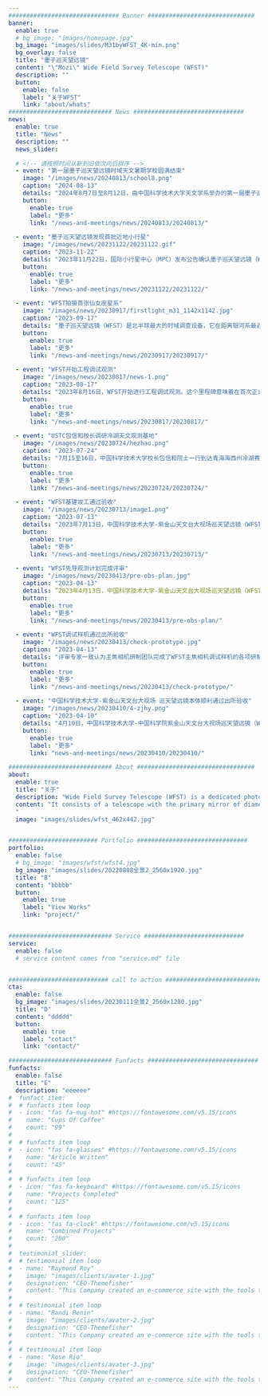 ```yaml
---
############################### Banner ##############################
banner:
  enable: true
  # bg_image: "images/homepage.jpg"
  bg_image: "images/slides/M31byWFST_4K-min.png"
  bg_overlay: false
  title: "墨子巡天望远镜"
  content: "\"Mozi\" Wide Field Survey Telescope (WFST)"
  description: ""
  button:
    enable: false
    label: "关于WFST"
    link: "about/whats"
############################# News ###############################
news:
  enable: true
  title: "News"
  description: ""
  news_slider:

  # <!-- 请按照时间从新到旧依次向后排序 -->
  - event: "第一届墨子巡天望远镜时域天文暑期学校圆满结束"
    image: "/images/news/20240813/school8.png"
    caption: "2024-08-13"
    details: "2024年8月7日至8月12日，由中国科学技术大学天文学系举办的第一届墨子巡天望远镜时域天文暑期学校在安徽省潜山市顺利开班并圆满结束。"
    button:
      enable: true
      label: "更多"
      link: "/news-and-meetings/news/20240813/20240813/"

  - event: "墨子巡天望远镜发现首批近地小行星"
    image: "/images/news/20231122/20231122.gif"
    caption: "2023-11-22"
    details: "2023年11月22日，国际小行星中心（MPC）发布公告确认墨子巡天望远镜（WFST）新发现两颗近地小行星——2023 WX1和2023 WB2，这是墨子巡天望远镜发现的首批近地小行星。"
    button:
      enable: true
      label: "更多"
      link: "/news-and-meetings/news/20231122/20231122/"

  - event: "WFST拍摄首张仙女座星系"
    image: "/images/news/20230917/firstlight_m31_1142x1142.jpg"
    caption: "2023-09-17"
    details: "墨子巡天望远镜（WFST）是北半球最大的时域调查设备，它在距离银河系最近的大型螺旋星系——仙女座星系（也被称为M31）上拍摄了首光图。这张图片展示了仙女座星系的全景视图，呈现出星系及其周围天体明亮和微弱星光的分布情况，揭示了星系内部的动态过程以及星系之间的相互作用。"
    button:
      enable: true
      label: "更多"
      link: "/news-and-meetings/news/20230917/20230917/"

  - event: "WFST开始工程调试观测"
    image: "/images/news/20230817/news-1.png"
    caption: "2023-08-17"
    details: "2023年8月16日，WFST开始进行工程调试观测。这个里程碑意味着在首次正式观测之前，望远镜经历了一系列严格的测试和校准，以确保在观测任务中能够顺利地运行。"
    button:
      enable: true
      label: "更多"
      link: "/news-and-meetings/news/20230817/20230817/"

  - event: "USTC包信和校长调研冷湖天文观测基地"
    image: "/images/news/20230724/hezhao.png"
    caption: "2023-07-24"
    details: "7月15至16日，中国科学技术大学校长包信和院士一行到达青海海西州冷湖赛什腾山天文观测基地进行考察调研。海西州人大常委会党组书记、主任才让太，冷湖科技创新产业园区管委会党组副书记、常务副主任田才让等陪同考察调研，科研部、物理学院等相关负责同志参加调研活动。"
    button:
      enable: true
      label: "更多"
      link: "/news-and-meetings/news/20230724/20230724/"

  - event: "WFST基建竣工通过验收"
    image: "/images/news/20230713/image1.png"
    caption: "2023-07-13"
    details: "2023年7月13日，中国科学技术大学-紫金山天文台大视场巡天望远镜（WFST）配套基础设施项目验收会在冷湖召开。参加会议的有来自冷湖科技创新产业园区管理委员会，青海同泰建筑工程有限公司，中国科学技术大学，中国科学院紫金山天文台、云南天文台、南京天文光学技术研究所，国投工程检验检测有限公司，青海东亚工程建设管理咨询有限公司，以及茫崖市建设和交通运输质检站的有关专家。专家们首先前往赛什腾山台址现场，圆顶制作安装项目检测组专家依据《2.5米口径大视场巡天望远镜17.1米随动圆顶检测大纲》对圆顶相关可测试性能参数逐一进行现场检测并记录。同时，基建项目验收组专家对大视场巡天望远镜配套观测楼等相关建设内容进了考察和检验。"
    button:
      enable: true
      label: "更多"
      link: "/news-and-meetings/news/20230713/20230713/"

  - event: "WFST先导观测计划完成评审"
    image: "/images/news/20230413/pre-obs-plan.jpg"
    caption: "2023-04-13"
    details: ”2023年4月13日，中国科学技术大学-紫金山天文台大视场巡天望远镜（WFST）先导观测计划评审会在中国科学技术大学召开，会议以线上线下相结合的方式进行。中国科学技术大学-紫金山天文台大视场巡天望远镜科学委员会专家参加了此次评审。王挺贵教授代表WFST科学工作组作了《WFST先导观测计划》的报告。科学委员会听取了上述报告，开展质询，认为WFST科学工作组提出的科学测试项目、多科学时域先导巡天和机遇观测计划，可以全面测试WFST的性能，为开展正式巡天开展奠定基础，并有望取得先期科学成果。经讨论，科学委员会通过WFST科学工作组制定的先导观测计划评审，并对后续实施提出了指导性的意见和建议。“
    button:
      enable: true
      label: "更多"
      link: "/news-and-meetings/news/20230413/pre-obs-plan/"

  - event: "WFST调试样机通过出所验收"
    image: "/images/news/20230413/check-prototype.jpg"
    caption: "2023-04-13"
    details: "评审专家一致认为主焦相机研制团队完成了WFST主焦相机调试样机的各项研制任务，并在中国科学院光电技术研究所配合望远镜本体完成了所内各项调试任务，满足去台站现场调试的要求，具备出所条件。评审专家组同意大视场巡天望远镜调试样机通过出所验收。"
    button:
      enable: true
      label: "更多"
      link: "/news-and-meetings/news/20230413/check-prototype/"

  - event: "中国科学技术大学-紫金山天文台大视场 巡天望远镜本体顺利通过出所验收"
    image: "/images/news/20230410/4-zjhy.png"
    caption: "2023-04-10"
    details: "4月10日，中国科学技术大学-中国科学院紫金山天文台大视场巡天望远镜（WFST）本体出所验收评审会在中国科学院成都光电技术研究所召开，会议以线下为主、线上为辅的方式进行。参加会议的有来自中国科学院南京天文光学技术研究所、南京天文仪器有限公司、紫金山天文台、光电技术研究所以及中国科学技术大学的有关专家。"
    button:
      enable: true
      label: "更多"
      link: "news-and-meetings/news/20230410/20230410/"

############################# About #################################
about:
  enable: true
  title: "关于"
  description: "Wide Field Survey Telescope (WFST) is a dedicated photometric survey facility, being built and operated jointly by University of Science and Technology of China (USTC) and Purple Mountain observatory. "
  content: "It consists of a telescope with the primary mirror of diameter 2.5m with an active optical system and a mosaic CCD camera of 0.764 Gigapixels on the main focus plane to achieve high-quality images over a field of view of 6.5 square degrees. The telescope is expected to be installed on the top of Saishiteng Mountain, Lenghu in the fall of 2022, and start to operate from the spring of 2023. 
  "
  image: "images/slides/wfst_462x442.jpg"


######################### Portfolio ###############################
portfolio:
  enable: false
  # bg_image: "images/wfst/wfst4.jpg"
  bg_image: "images/slides/20220808全景2_2560x1920.jpg"
  title: "B"
  content: "bbbbb"
  button:
    enable: true
    label: "View Works"
    link: "project/"


############################# Service ############################
service:
  enable: false
  # service content comes from "service.md" file


############################ call to action ###########################
cta:
  enable: false
  bg_image: "images/slides/20230111全景2_2560x1280.jpg"
  title: "D"
  content: "ddddd"
  button:
    enable: true
    label: "cotact"
    link: "contact/"

############################# Funfacts ###############################
funfacts:
  enable: false
  title: "E"
  description: "eeeeee"
#  funfact_item:
#  # funfacts item loop
#  - icon: "fas fa-mug-hot" #https://fontawesome.com/v5.15/icons
#    name: "Cups Of Coffee"
#    count: "99"
#
#  # funfacts item loop
#  - icon: "fas fa-glasses" #https://fontawesome.com/v5.15/icons
#    name: "Article Written"
#    count: "45"
#
#  # funfacts item loop
#  - icon: "fas fa-keyboard" #https://fontawesome.com/v5.15/icons
#    name: "Projects Completed"
#    count: "125"
#
#  # funfacts item loop
#  - icon: "fas fa-clock" #https://fontawesome.com/v5.15/icons
#    name: "Combined Projects"
#    count: "200"
#
#  testimonial_slider:
#  # testimonial item loop
#  - name: "Raymond Roy"
#    image: "images/clients/avater-1.jpg"
#    designation: "CEO-Themefisher"
#    content: "This Company created an e-commerce site with the tools to make our business a success, with innovative ideas we feel #that our site has unique elements that make us stand out from the crowd."
#
#  # testimonial item loop
#  - name: "Randi Renin"
#    image: "images/clients/avater-2.jpg"
#    designation: "CEO-Themefisher"
#    content: "This Company created an e-commerce site with the tools to make our business a success, with innovative ideas we feel #that our site has unique elements that make us stand out from the crowd."
#
#  # testimonial item loop
#  - name: "Rose Rio"
#    image: "images/clients/avater-3.jpg"
#    designation: "CEO-Themefisher"
#    content: "This Company created an e-commerce site with the tools to make our business a success, with innovative ideas we feel #that our site has unique elements that make us stand out from the crowd."
---
```

